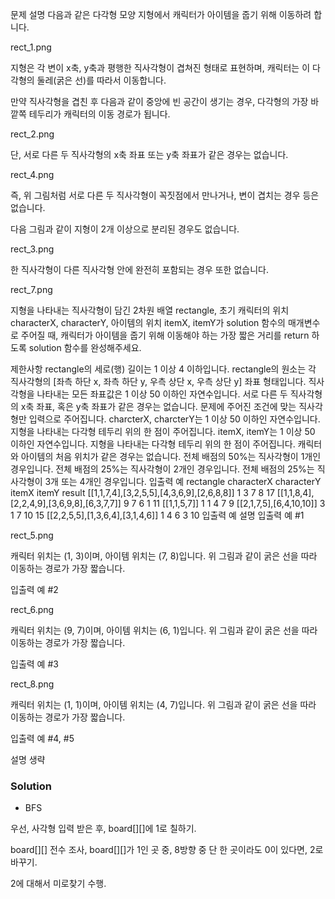 문제 설명
다음과 같은 다각형 모양 지형에서 캐릭터가 아이템을 줍기 위해 이동하려 합니다.

rect_1.png

지형은 각 변이 x축, y축과 평행한 직사각형이 겹쳐진 형태로 표현하며, 캐릭터는 이 다각형의 둘레(굵은 선)를 따라서 이동합니다.

만약 직사각형을 겹친 후 다음과 같이 중앙에 빈 공간이 생기는 경우, 다각형의 가장 바깥쪽 테두리가 캐릭터의 이동 경로가 됩니다.

rect_2.png

단, 서로 다른 두 직사각형의 x축 좌표 또는 y축 좌표가 같은 경우는 없습니다.

rect_4.png

즉, 위 그림처럼 서로 다른 두 직사각형이 꼭짓점에서 만나거나, 변이 겹치는 경우 등은 없습니다.

다음 그림과 같이 지형이 2개 이상으로 분리된 경우도 없습니다.

rect_3.png

한 직사각형이 다른 직사각형 안에 완전히 포함되는 경우 또한 없습니다.

rect_7.png

지형을 나타내는 직사각형이 담긴 2차원 배열 rectangle, 초기 캐릭터의 위치 characterX, characterY, 아이템의 위치 itemX, itemY가 solution 함수의 매개변수로 주어질 때, 캐릭터가 아이템을 줍기 위해 이동해야 하는 가장 짧은 거리를 return 하도록 solution 함수를 완성해주세요.

제한사항
rectangle의 세로(행) 길이는 1 이상 4 이하입니다.
rectangle의 원소는 각 직사각형의 [좌측 하단 x, 좌측 하단 y, 우측 상단 x, 우측 상단 y] 좌표 형태입니다.
직사각형을 나타내는 모든 좌표값은 1 이상 50 이하인 자연수입니다.
서로 다른 두 직사각형의 x축 좌표, 혹은 y축 좌표가 같은 경우는 없습니다.
문제에 주어진 조건에 맞는 직사각형만 입력으로 주어집니다.
charcterX, charcterY는 1 이상 50 이하인 자연수입니다.
지형을 나타내는 다각형 테두리 위의 한 점이 주어집니다.
itemX, itemY는 1 이상 50 이하인 자연수입니다.
지형을 나타내는 다각형 테두리 위의 한 점이 주어집니다.
캐릭터와 아이템의 처음 위치가 같은 경우는 없습니다.
전체 배점의 50%는 직사각형이 1개인 경우입니다.
전체 배점의 25%는 직사각형이 2개인 경우입니다.
전체 배점의 25%는 직사각형이 3개 또는 4개인 경우입니다.
입출력 예
rectangle	characterX	characterY	itemX	itemY	result
[[1,1,7,4],[3,2,5,5],[4,3,6,9],[2,6,8,8]]	1	3	7	8	17
[[1,1,8,4],[2,2,4,9],[3,6,9,8],[6,3,7,7]]	9	7	6	1	11
[[1,1,5,7]]	1	1	4	7	9
[[2,1,7,5],[6,4,10,10]]	3	1	7	10	15
[[2,2,5,5],[1,3,6,4],[3,1,4,6]]	1	4	6	3	10
입출력 예 설명
입출력 예 #1

rect_5.png

캐릭터 위치는 (1, 3)이며, 아이템 위치는 (7, 8)입니다. 위 그림과 같이 굵은 선을 따라 이동하는 경로가 가장 짧습니다.

입출력 예 #2

rect_6.png

캐릭터 위치는 (9, 7)이며, 아이템 위치는 (6, 1)입니다. 위 그림과 같이 굵은 선을 따라 이동하는 경로가 가장 짧습니다.

입출력 예 #3

rect_8.png

캐릭터 위치는 (1, 1)이며, 아이템 위치는 (4, 7)입니다. 위 그림과 같이 굵은 선을 따라 이동하는 경로가 가장 짧습니다.

입출력 예 #4, #5

설명 생략

### Solution
- BFS

우선, 사각형 입력 받은 후, board[][]에 1로 칠하기.

board[][] 전수 조사, board[][]가 1인 곳 중, 8방향 중 단 한 곳이라도 0이 있다면, 2로 바꾸기.

2에 대해서 미로찾기 수행.

